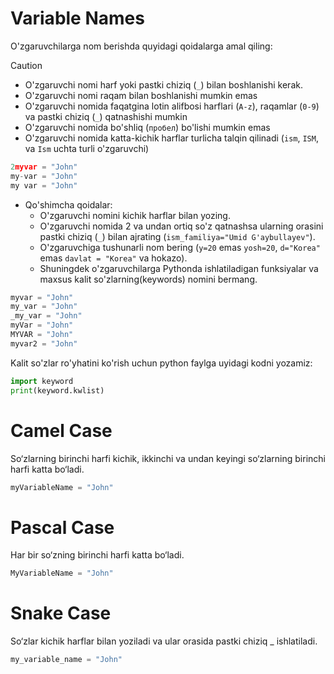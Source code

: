 # Variable Names

O'zgaruvchilarga nom berishda quyidagi qoidalarga amal qiling:

> [!CAUTION]
> - O'zgaruvchi nomi harf yoki pastki chiziq (`_`) bilan boshlanishi kerak.
> - O'zgaruvchi nomi raqam bilan boshlanishi mumkin emas
> - O'zgaruvchi nomida faqatgina lotin alifbosi harflari (`A-z`), raqamlar (`0-9`) va pastki chiziq (`_`) qatnashishi mumkin
> - O'zgaruvchi nomida bo'shliq (`пробел`) bo'lishi mumkin emas
> - O'zgaruvchi nomida katta-kichik harflar turlicha talqin qilinadi (`ism`, `ISM`, va `Ism` uchta turli o'zgaruvchi)

```python
2myvar = "John"
my-var = "John"
my var = "John"
```


- Qo'shimcha qoidalar:
  - O'zgaruvchi nomini kichik harflar bilan yozing.
  - O'zgaruvchi nomida 2 va undan ortiq so'z qatnashsa ularning orasini pastki chiziq (`_`) bilan ajrating (`ism_familiya="Umid G'aybullayev"`).
  - O'zgaruvchiga tushunarli nom bering (`y=20` emas `yosh=20`, `d="Korea"` emas `davlat = "Korea"` va hokazo).
  - Shuningdek o'zgaruvchilarga Pythonda ishlatiladigan funksiyalar va maxsus kalit so'zlarning(keywords) nomini bermang.

```python
myvar = "John"
my_var = "John"
_my_var = "John"
myVar = "John"
MYVAR = "John"
myvar2 = "John"
```

Kalit so'zlar ro'yhatini ko'rish uchun python faylga uyidagi kodni yozamiz:

```python
import keyword
print(keyword.kwlist)
```

# Camel Case

So‘zlarning birinchi harfi kichik, ikkinchi va undan keyingi so‘zlarning birinchi harfi katta bo‘ladi.

```python
myVariableName = "John"
```

# Pascal Case

Har bir so‘zning birinchi harfi katta bo‘ladi.

```python
MyVariableName = "John"
```

# Snake Case

So‘zlar kichik harflar bilan yoziladi va ular orasida pastki chiziq _ ishlatiladi.

```python
my_variable_name = "John"
```